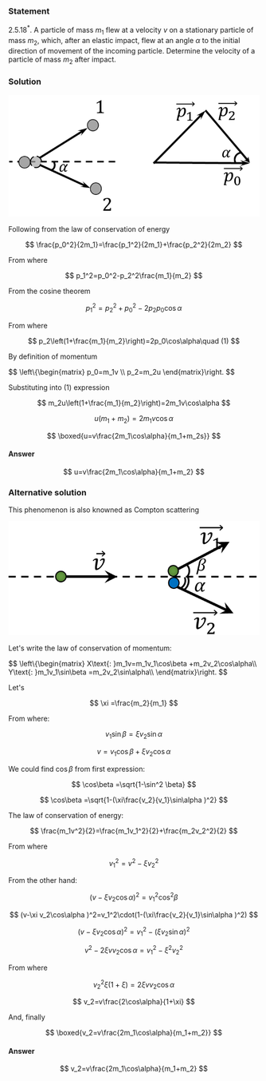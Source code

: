 ###  Statement

$2.5.18^*.$ A particle of mass $m_1$ flew at a velocity $v$ on a stationary particle of mass $m_2$, which, after an elastic impact, flew at an angle $\alpha$ to the initial direction of movement of the incoming particle. Determine the velocity of a particle of mass $m_2$ after impact.

### Solution

![ Direction of balls momentum |769x372, 47%](../../img/2.5.18/draw.png)

Following from the law of conservation of energy

$$
\frac{p_0^2}{2m_1}=\frac{p_1^2}{2m_1}+\frac{p_2^2}{2m_2}
$$

From where

$$
p_1^2=p_0^2-p_2^2\frac{m_1}{m_2}
$$

From the cosine theorem

$$
p_1^2=p_2^2+p_0^2-2p_2p_0\cos\alpha
$$

From where

$$
p_2\left(1+\frac{m_1}{m_2}\right)=2p_0\cos\alpha\quad (1)
$$

By definition of momentum

$$
\left\\{\begin{matrix} p_0=m_1v \\\ p_2=m_2u \end{matrix}\right.
$$

Substituting into $(1)$ expression

$$
m_2u\left(1+\frac{m_1}{m_2}\right)=2m_1v\cos\alpha
$$

$$
u(m_1+m_2)=2m_1v\cos\alpha
$$

$$
\boxed{u=v\frac{2m_1\cos\alpha}{m_1+m_2s}}
$$

#### Answer

$$
u=v\frac{2m_1\cos\alpha}{m_1+m_2}
$$

### Alternative solution

This phenomenon is also knowned as Compton scattering

![ Particle $m_1$ flew on a particle $m_2$ |693x315, 54%](../../img/2.5.18/drawing1.png)

Let's write the law of conservation of momentum:

$$
\left\\{\begin{matrix} X\text{: }m_1v=m_1v_1\cos\beta +m_2v_2\cos\alpha\\\ Y\text{: }m_1v_1\sin\beta =m_2v_2\sin\alpha\\\ \end{matrix}\right.
$$

Let's

$$
\xi =\frac{m_2}{m_1}
$$

From where:

$$
v_1\sin\beta =\xi v_2\sin\alpha
$$

$$
v=v_1\cos\beta +\xi v_2\cos\alpha
$$

We could find $\cos\beta$ from first expression:

$$
\cos\beta =\sqrt{1-\sin^2 \beta}
$$

$$
\cos\beta =\sqrt{1-(\xi\frac{v_2}{v_1}\sin\alpha )^2}
$$

The law of conservation of energy:

$$
\frac{m_1v^2}{2}=\frac{m_1v_1^2}{2}+\frac{m_2v_2^2}{2}
$$

From where

$$
v_1^2=v^2-\xi v_2^2
$$

From the other hand:

$$
(v-\xi v_2\cos\alpha )^2=v_1^2\cos^2 \beta
$$

$$
(v-\xi v_2\cos\alpha )^2=v_1^2\cdot(1-(\xi\frac{v_2}{v_1}\sin\alpha )^2)
$$

$$
(v-\xi v_2\cos\alpha )^2=v_1^2-(\xi v_2\sin\alpha )^2
$$

$$
v^2 - 2\xi vv_2\cos\alpha =v_1^2-\xi^2 v_2^2
$$

From where

$$
v_2^2\xi (1+\xi )=2\xi vv_2\cos\alpha
$$

$$
v_2=v\frac{2\cos\alpha}{1+\xi}
$$

And, finally

$$
\boxed{v_2=v\frac{2m_1\cos\alpha}{m_1+m_2}}
$$

#### Answer

$$
v_2=v\frac{2m_1\cos\alpha}{m_1+m_2}
$$